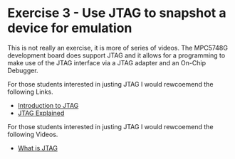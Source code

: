 # Exercise 3 - Use JTAG to snapshot a device for emulation

This is not really an exercise, it is more of series of videos. The MPC5748G development board does support JTAG and it allows for a programming to make use of the JTAG interface via a JTAG adapter and an On-Chip Debugger. 

For those students interested in justing JTAG I would rewcoemend the following Links.

* [Introduction to JTAG](https://en.wikipedia.org/wiki/JTAG)
* [JTAG Explained](https://blog.senr.io/blog/jtag-explained)

For those students interested in justing JTAG I would rewcoemend the following Videos.

* [What is JTAG](https://www.youtube.com/watch?v=TlWlLeC5BUs)
